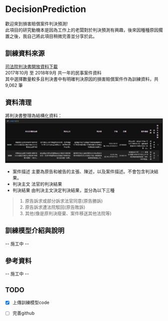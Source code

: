# DecisionPrediction
歡迎來到損害賠償案件判決預測!  
此項目的研究動機本是因為工作上的老闆對於判決預測有興趣，後來因種種原因擱置之後，我自己將此項目稍微完善並分享於此。

## 訓練資料來源
[司法院判決書開放資料下載](http://210.69.124.88/)  
2017年10月 至 2018年9月 共一年的民事案件資料  
其中選擇數量較多且判決書中有明確判決原因的損害賠償案件作為訓練資料，共 9,062 筆  

## 資料清理
將判決書整理為結構化資料：  
![avatar](DEMO/demo_clean.PNG)
* 案件描述
主要為原告和被告的主張、陳述，以及案件描述。不會包含判決結果。  
* 判決主文
法官的判決結果  
* 判決結果
由判決主文決定判決結果，並分為以下三種  
> 1. 原告訴求或部分訴求法官同意(原告勝訴)  
> 2. 原告訴求遭法院駁回(原告敗訴)  
> 3. 其他(像是原判決廢棄、案件移送其他法院等)


## 訓練模型介紹與說明
-- 施工中 --

## 參考資料
-- 施工中 --

## TODO
- [X] 上傳訓練模型code  
- [ ] 完善github




